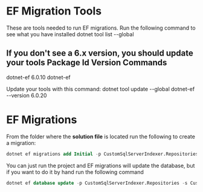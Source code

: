 ﻿# EF Migration Tools
These are tools needed to run EF migrations.  Run the following command to see what you have installed
dotnet tool list --global

If you don't see a 6.x version, you should update your tools
Package Id      Version      Commands
--------------------------------------
dotnet-ef       6.0.10        dotnet-ef

Update your tools with this command:
dotnet tool update --global dotnet-ef --version 6.0.20

# EF Migrations
From the folder where the **solution file** is located run the following to create a migration:
```sql
dotnet ef migrations add Initial -p CustomSqlServerIndexer.Repositories -s CustomSqlServerIndexer --context CustomSqlServerContext
```

You can just run the project and EF migrations will update the database, but if you want to do it by hand run the following command
```sql
dotnet ef database update -p CustomSqlServerIndexer.Repositories -s CustomSqlServerIndexer --context CustomSqlServerContext
```
 